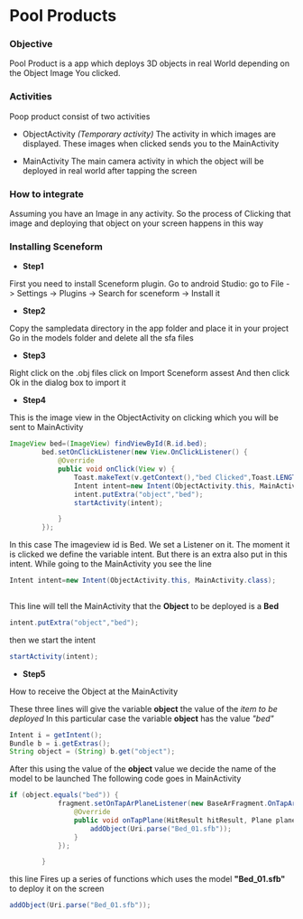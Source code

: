 # Pool Products

### Objective

Pool Product is a app which deploys 3D objects in real World depending on the Object Image You clicked.

### Activities

Poop product consist of two activities

* ObjectActivity _(Temporary activity)_
The activity in which images are displayed. These images when clicked sends you to the MainActivity

* MainActivity
The main camera activity in which the object will be deployed in real world after tapping the screen

### How to integrate 

Assuming you have an Image in any activity. So the process of Clicking that image and deploying that object on your screen happens in this way

### Installing Sceneform

* **Step1** 

First you need to install Sceneform plugin.
Go to android Studio: 
go to File -> Settings ->  Plugins -> Search for sceneform -> Install it

* **Step2**

Copy the sampledata  directory in the app folder and place it in your project
Go in the models folder and delete all the sfa files

* **Step3**

Right click on the .obj files 
click on Import Sceneform assest
And then click Ok in the dialog box to import it

* **Step4**

This is the image view in the ObjectActivity on clicking which you will be sent to MainActivity
```java
ImageView bed=(ImageView) findViewById(R.id.bed);
        bed.setOnClickListener(new View.OnClickListener() {
            @Override
            public void onClick(View v) {
                Toast.makeText(v.getContext(),"bed Clicked",Toast.LENGTH_SHORT).show();
                Intent intent=new Intent(ObjectActivity.this, MainActivity.class);
                intent.putExtra("object","bed");
                startActivity(intent);

            }
        });
```
In this case The imageview id is Bed. We set a Listener on it. The moment it is clicked we define the variable intent. But there is an extra also put in this intent.
While going to the MainActivity you see the line 
```java
Intent intent=new Intent(ObjectActivity.this, MainActivity.class);
                
```
This line will tell the MainActivity that the **Object** to be deployed is a __Bed__
```java 
intent.putExtra("object","bed");
```


then we start the intent
```java
startActivity(intent);
```


* **Step5**

How to receive the Object at the MainActivity

These three lines will give the variable **object** the value of the _item to be deployed_
In this particular case the variable **object** has the value _"bed"_
```java
Intent i = getIntent();
Bundle b = i.getExtras();
String object = (String) b.get("object");
```



After this using the value of the **object** value we decide the name of the model to be launched
The following code goes in MainActivity
```java
if (object.equals("bed")) {
            fragment.setOnTapArPlaneListener(new BaseArFragment.OnTapArPlaneListener() {
                @Override
                public void onTapPlane(HitResult hitResult, Plane plane, MotionEvent motionEvent) {
                    addObject(Uri.parse("Bed_01.sfb"));
                }
            });

        }
```

this line
Fires up a series of functions which uses the model **"Bed_01.sfb"** to deploy it on the screen
```java
addObject(Uri.parse("Bed_01.sfb"));
```
